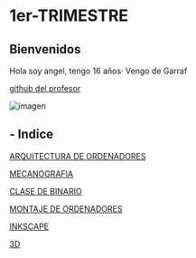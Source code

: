 # 1er-TRIMESTRE


## Bienvenidos

Hola soy angel, tengo 16 años·
Vengo de Garraf 

 [github del profesor](https://github.com/d-prieto/)


![imagen](https://user-images.githubusercontent.com/90753298/136015664-5976938d-93e6-4ed2-adb6-075fc59184e8.png)

 
 ## - Indice
 
[ARQUITECTURA DE ORDENADORES](https://github.com/ANGEY33/1er-TRIMESTRE/blob/main/arquitectura%20de%20ordenadores.md)

[MECANOGRAFIA](https://github.com/ANGEY33/1er-TRIMESTRE/blob/main/mecanografia.md)

[CLASE DE BINARIO](https://github.com/ANGEY33/1er-TRIMESTRE/blob/main/arquitectura%20de%20ordenadores.md#clase-de-binario)

[MONTAJE DE ORDENADORES](https://github.com/ANGEY33/1er-TRIMESTRE/blob/main/Montaje%20de%20ordenadores.md)

[INKSCAPE](https://github.com/ANGEY33/1er-TRIMESTRE/blob/main/inkscape.md)

[3D](https://github.com/ANGEY33/1er-TRIMESTRE/blob/main/3D.md)

